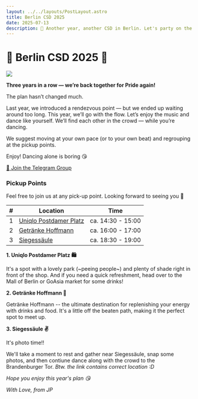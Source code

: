 ```yaml
---
layout: ../../layouts/PostLayout.astro
title: Berlin CSD 2025
date: 2025-07-13
description: 🪭 Another year, another CSD in Berlin. Let's party on the street and be proud 🌈
---
```


# 👗 Berlin CSD 2025 🌈

<img class="contrast" src="/images/csd-25.png"/>

**Three years in a row — we’re back together for Pride again!**

The plan hasn’t changed much.

Last year, we introduced a rendezvous point — but we ended up waiting around too long.
This year, we’ll go with the flow. Let’s enjoy the music and dance like yourself.
We’ll find each other in the crowd — while you’re dancing.

We suggest moving at your own pace (or to your own beat) and regrouping at the pickup points.

Enjoy! Dancing alone is boring 😘

<a class="button" href="https://t.me/+etNU2AmZZUQ1NTU6">💬 Join the Telegram Group</a>

### Pickup Points

Feel free to join us at any pick-up point. Looking forward to seeing you 💋

| #   | Location                                                        | Time              |
| --- | --------------------------------------------------------------- | ----------------- |
| 1   | [Uniqlo Postdamer Platz](https://goo.gl/maps/dK3giNtiu65SvzvYA) | ca. 14:30 - 15:00 |
| 2   | [Getränke Hoffmann](https://goo.gl/maps/2Adnfq4s3mk55NE79)      | ca. 16:00 - 17:00 |
| 3   | [Siegessäule](https://maps.app.goo.gl/4LoatRw3fSPGVeRV9)        | ca. 18:30 - 19:00 |


**1. Uniqlo Postdamer Platz 🛍️**

It's a spot with a lovely park (~peeing people~) and plenty of shade right in front of the shop. And if you need a quick refreshment, head over to the Mall of Berlin or GoAsia market for some drinks!

**2. Getränke Hoffmann 🍺**

Getränke Hoffmann -- the ultimate destination for replenishing your energy with drinks and food. It's a little off the beaten path, making it the perfect spot to meet up.

**3. Siegessäule ✌️**

It's photo time!!

We'll take a moment to rest and gather near Siegessäule, snap some photos, and then contiune dance along with the crowd to the Brandenburger Tor. _Btw. the link contains correct location :D_

*Hope you enjoy this year's plan 😘*

*With Love, from JP*